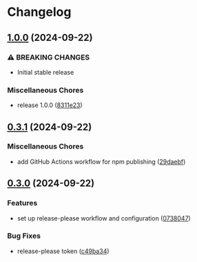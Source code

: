 # Changelog

## [1.0.0](https://github.com/jsnimda/fastify-no-response-validation/compare/v0.3.1...v1.0.0) (2024-09-22)


### ⚠ BREAKING CHANGES

* Initial stable release

### Miscellaneous Chores

* release 1.0.0 ([8311e23](https://github.com/jsnimda/fastify-no-response-validation/commit/8311e2390aa0dc1c5b69ef63a2c8a1f446245864))

## [0.3.1](https://github.com/jsnimda/fastify-no-response-validation/compare/v0.3.0...v0.3.1) (2024-09-22)


### Miscellaneous Chores

* add GitHub Actions workflow for npm publishing ([29daebf](https://github.com/jsnimda/fastify-no-response-validation/commit/29daebf51eda9388eccbfe69b17f338951c34576))

## [0.3.0](https://github.com/jsnimda/fastify-no-response-validation/compare/v0.2.2...v0.3.0) (2024-09-22)


### Features

* set up release-please workflow and configuration ([0738047](https://github.com/jsnimda/fastify-no-response-validation/commit/07380471cdee4dc0dd6f1097d2b118f4409784f8))


### Bug Fixes

* release-please token ([c49ba34](https://github.com/jsnimda/fastify-no-response-validation/commit/c49ba34f4711d536febcc3694a6df0435d0df4bb))

